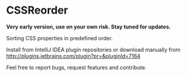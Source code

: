 # CSSReorder

**Very early version, use on your own risk. Stay tuned for updates.**

Sorting CSS properties in predefined order.

Install from IntelliJ IDEA plugin repositories or download manually from http://plugins.jetbrains.com/plugin?pr=&pluginId=7164

Feel free to report bugs, request features and contribute.
